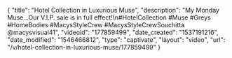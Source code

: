 {
    "title": "Hotel Collection in Luxurious Muse",
    "description": "My Monday Muse...Our V.I.P. sale is in full effect!\n#HotelCollection #Muse #Greys #HomeBodies #MacysStyleCrew #MacysStyleCrewSouchitta @macysvisual41",
    "videoid": "177859499",
    "date_created": "1537191216",
    "date_modified": "1546466812",
    "type": "captivate",
    "layout": "video",
    "url": "\/v\/hotel-collection-in-luxurious-muse\/177859499"
}